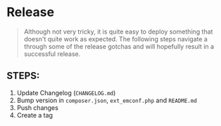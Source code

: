 Release
=======

> Although not very tricky, it is quite easy to deploy something that doesn't quite work as expected. The following steps
> navigate a through some of the release gotchas and will hopefully result in a successful release.

STEPS:
------

1. Update Changelog (`CHANGELOG.md`)
2. Bump version in `composer.json`, `ext_emconf.php` and `README.md`
3. Push changes
4. Create a tag